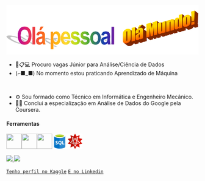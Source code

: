 <img src="https://github.com/brauliolv/brauliolv/blob/main/wordart-removebg-preview.png?raw=true" width="700" height="130"/>

* 🎲📋💻 Procuro vagas Júnior para Análise/Ciência de Dados
*  (⌐■_■) No momento estou praticando Aprendizado de Máquina
<br>

* ⚙ Sou formado como Técnico em Informática e Engenheiro Mecânico.
* 👨‍💻 Conclui a especialização em Análise de Dados do Google pela Coursera.

#### Ferramentas

<img src="https://cdn.jsdelivr.net/gh/devicons/devicon/icons/python/python-original.svg" width="40" height="40"/><img src="https://cdn.jsdelivr.net/gh/devicons/devicon/icons/pandas/pandas-original.svg" width="40" height="40"/><img src="https://cdn.jsdelivr.net/gh/devicons/devicon/icons/r/r-original.svg" width="40" height="40"/><img src="https://github.com/brauliolv/brauliolv/blob/main/png-clipart-microsoft-sql-server-microsoft-azure-sql-database-microsoft-text-logo-thumbnail-removebg-preview.png?raw=true" width="40" height="40"/><img src="https://github.com/brauliolv/brauliolv/blob/main/wolfram-mathematica-3629160-3030300.png?raw=true" width="40" height="40"/>

<div>
<a href="https://github.com/brauliolv">
<img height="100em" src="https://github-readme-stats.vercel.app/api/top-langs/?username=brauliolv&layout=compact&langs_count=7&theme=dracula"/>
<img height="100em" src="https://github-readme-stats.vercel.app/api?username=brauliolv&show_icons=true&theme=dracula&include_all_commits=true&count_private=true"/>
</div>

[`Tenho perfil no Kaggle`](https://www.kaggle.com/brauliolv)
[`E no Linkedin`](https://www.linkedin.com/in/brauliolv/)
